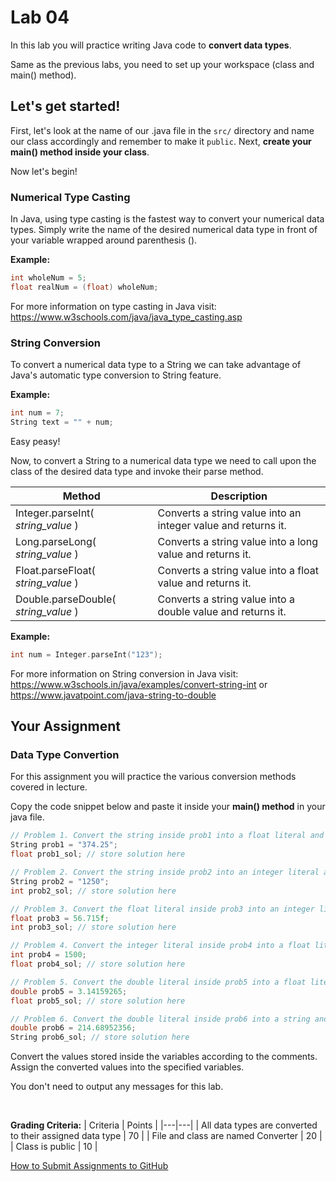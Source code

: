 # Lab 04

In this lab you will practice writing Java code to **convert data types**.

Same as the previous labs, you need to set up your workspace (class and main() method).

## Let's get started!

First, let's look at the name of our .java file in the `src/` directory and name our class accordingly and remember to make it `public`. Next, **create your main() method inside your class**.

Now let's begin!

### Numerical Type Casting

In Java, using type casting is the fastest way to convert your numerical data types. Simply write the name of the desired numerical data type in front of your variable wrapped around parenthesis ().

**Example:**
```cpp
int wholeNum = 5;
float realNum = (float) wholeNum;
```

For more information on type casting in Java visit: https://www.w3schools.com/java/java_type_casting.asp

### String Conversion

To convert a numerical data type to a String we can take advantage of Java's automatic type conversion to String feature.

**Example:**
```cpp
int num = 7;
String text = "" + num;
```

Easy peasy!

Now, to convert a String to a numerical data type we need to call upon the class of the desired data type and invoke their parse method.

| Method | Description |
| --- | --- |
| Integer.parseInt( *string_value* ) | Converts a string value into an integer value and returns it. |
| Long.parseLong( *string_value* ) | Converts a string value into a long value and returns it. |
| Float.parseFloat( *string_value* ) | Converts a string value into a float value and returns it. |
| Double.parseDouble( *string_value* ) | Converts a string value into a double value and returns it. |

**Example:**
```cpp
int num = Integer.parseInt("123");
```

For more information on String conversion in Java visit: https://www.w3schools.in/java/examples/convert-string-int or https://www.javatpoint.com/java-string-to-double 

## Your Assignment

### Data Type Convertion

For this assignment you will practice the various conversion methods covered in lecture.

Copy the code snippet below and paste it inside your **main() method** in your java file.

```cpp
// Problem 1. Convert the string inside prob1 into a float literal and store inside prob1_sol.
String prob1 = "374.25";
float prob1_sol; // store solution here

// Problem 2. Convert the string inside prob2 into an integer literal and store inside prob2_sol.
String prob2 = "1250";
int prob2_sol; // store solution here

// Problem 3. Convert the float literal inside prob3 into an integer literal and store inside prob3_sol.
float prob3 = 56.715f;
int prob3_sol; // store solution here

// Problem 4. Convert the integer literal inside prob4 into a float literal and store inside prob4_sol.
int prob4 = 1500;
float prob4_sol; // store solution here

// Problem 5. Convert the double literal inside prob5 into a float literal and store inside prob5_sol.
double prob5 = 3.14159265;
float prob5_sol; // store solution here

// Problem 6. Convert the double literal inside prob6 into a string and store inside prob6_sol.
double prob6 = 214.68952356;
String prob6_sol; // store solution here
```

Convert the values stored inside the variables according to the comments. Assign the converted values into the specified variables.

You don't need to output any messages for this lab.

<br>

**Grading Criteria:**
| Criteria | Points |
|---|---|
| All data types are converted to their assigned data type | 70 |
| File and class are named Converter | 20 |
| Class is public | 10 |

[How to Submit Assignments to GitHub](https://joselitoguardado.dev/3326/How_to_Submit_Assignments_to_GitHub.pdf)
